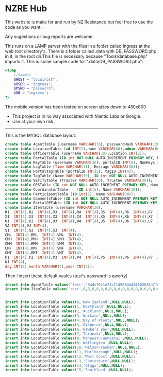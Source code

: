 NZRE Hub
==============
This website is make for and run by NZ Resistance but feel free to use the code as you want.

Any sugestions or bug reports are welcome.

This runs on a LAMP server with the files in a folder called Ingress at the web root directory's.
There is a folder called .data with DB\_PASSWORD.php in it, in the root dir.This file is necessary because "Tools/database.php" imports it. This is some sample code for ".data/DB\_PASSWORD.php":
```php
<?php
	//Sample
	$HOST = "localhost";
	$USER = "ingress";
	$PSWD = "password";
	$DB = "ingress";
?>
```

The mobile version has been tested on screen sizes down to 480x800

* This project is in no way associated with Niantic Labs or Google.
* Use at your own risk.

***
This is the MYSQL database layout:

```sql
create table AgentTable (username VARCHAR(30), passwordHash VARCHAR(128), Admin tinyint(1), lvl INT(3), AP  INT(9), Location INT(2), ViewDegree INT(2));
create table LocationTable (id INT(2),name VARCHAR(60),admin VARCHAR(60),Description VARCHAR(10000));
create table OfficerTable (username VARCHAR(30),Location INT(2));
create table PortalTable (ID int NOT NULL AUTO_INCREMENT PRIMARY KEY, PortalName VARCHAR(60), Location int(2), Lat int(10), Lon int(10));
create table KeyTable (username VARCHAR(30), portalID INT(5), NumKeys INT(4));
create table LogTable (Time VARCHAR(11), Message VARCHAR(50));
create table PortalTagTable (portalID INT(5), tagID INT(4));
create table TagTable (Name VARCHAR(30), ID int NOT NULL AUTO_INCREMENT PRIMARY KEY);
create table VerifyTable (Truster VARCHAR(30), Trustee VARCHAR(30));
create table OPSTable (ID int NOT NULL AUTO_INCREMENT PRIMARY KEY, Name VARCHAR(60), Description VARCHAR(10000), Private tinyint(1), Archived tinyint(1));
create table CoordinatorTable	 (ID int(5), Name VARCHAR(30));
create table ParticipantTable (ID int(5), Name VARCHAR(30));
create table CommentsTable (ID int NOT NULL AUTO_INCREMENT PRIMARY KEY, OP_ID int(5), Msg VARCHAR(10000), Name VARCHAR(30), Time int(11));
create table PortalOPTable (ID int NOT NULL AUTO_INCREMENT PRIMARY KEY, PortalName VARCHAR(60), Location int(2), Lat int(10), Lon int(10), Private tinyint(1), OP_ID int(5));
create table ItemTable (username VARCHAR(30),
R1  INT(4),R2  INT(4),R3  INT(4),R4  INT(4),R5  INT(4),R6  INT(4),R7  INT(4),R8  INT(4),
X1  INT(4),X2  INT(4),X3  INT(4),X4  INT(4),X5  INT(4),X6  INT(4),X7  INT(4),X8  INT(4),
U1  INT(4),U2  INT(4),U3  INT(4),U4  INT(4),U5  INT(4),U6  INT(4),U7  INT(4),U8  INT(4),
VA INT(4),VJ INT(4),
S1  INT(4),S2  INT(4),S3  INT(4),
CML  INT(4),RML  INT(4),VML  INT(4),
CMH  INT(4),RMH  INT(4),VMH  INT(4),
CMM  INT(4),RMM  INT(4),VMM  INT(4),
CMF  INT(4),RMF  INT(4),VMF  INT(4),
CMT  INT(4),RMT  INT(4),VMT  INT(4),
P1  INT(4),P2  INT(4),P3  INT(4),P4  INT(4),P5  INT(4),P6  INT(4),P7  INT(4),P8  INT(4),
K1 INT(4),
day INT(2),month VARCHAR(4),year INT(2));
```
Then I insert these default vaules (test's password is qwerty)
```sql
insert into AgentTable values('test','844e70e1e21c11450344d34103626a7fece6e9fb3a73cc5d5e1b308374c0122be566871642a775b8554295de777a35f42fa0dcdfa22207113ee5754088d06a51',true,8,0,0,2);
insert into ItemTable values('test',0,0,0,0,0,0,0,0,0,0,0,0,0,0,0,0,0,0,0,0,0,0,0,0,0,0,0,0,0,0,0,0,0,0,0,0,0,0,0,0,0,0,0,0,0,0,0,0,0,0,0,0,0,0,'Never',0);


insert into LocationTable values(0,'New Zealand',NULL,NULL);
insert into LocationTable values(1,'Northland',NULL,NULL);
insert into LocationTable values(2,'Auckland',NULL,NULL);
insert into LocationTable values(3,'Waikato',NULL,NULL);
insert into LocationTable values(4,'Bay of Plenty',NULL,NULL);
insert into LocationTable values(5,'Gisborne',NULL,NULL);
insert into LocationTable values(6,'Hawke’s Bay',NULL,NULL);
insert into LocationTable values(7,'Taranaki',NULL,NULL);
insert into LocationTable values(8,'Manawatu-Wanganui',NULL,NULL);
insert into LocationTable values(9,'Wellington',NULL,NULL);
insert into LocationTable values(10,'Nelson-Tasman',NULL,NULL);
insert into LocationTable values(11,'Marlborough',NULL,NULL);
insert into LocationTable values(12,'West Coast',NULL,NULL);
insert into LocationTable values(13,'Canterbury',NULL,NULL);
insert into LocationTable values(14,'Otago',NULL,NULL);
insert into LocationTable values(15,'Southland',NULL,NULL);
```
